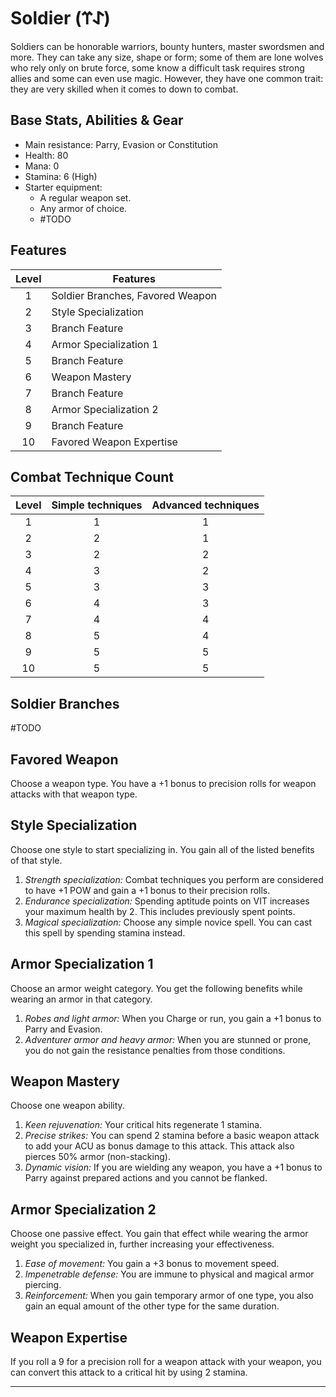 # Soldier (𐰀𐰼)
Soldiers can be honorable warriors, bounty hunters, master swordsmen and more. They can take any size, shape or form; some of them are lone wolves who rely only on brute force, some know a difficult task requires strong allies and some can even use magic. However, they have one common trait: they are very skilled when it comes to down to combat.

## Base Stats, Abilities & Gear
* Main resistance: Parry, Evasion or Constitution
* Health: 80
* Mana: 0
* Stamina: 6 (High)
* Starter equipment:
    * A regular weapon set.
    * Any armor of choice.
    * #TODO 

## Features
Level | Features
:---: | ---
1 | Soldier Branches, Favored Weapon
2 | Style Specialization
3 | Branch Feature
4 | Armor Specialization 1
5 | Branch Feature
6 | Weapon Mastery
7 | Branch Feature
8 | Armor Specialization 2
9 | Branch Feature
10| Favored Weapon Expertise


## Combat Technique Count
Level | Simple techniques | Advanced techniques
:---: | :---: | :---:
1 |1|1
2 |2|1
3 |2|2
4 |3|2
5 |3|3
6 |4|3
7 |4|4
8 |5|4
9 |5|5
10|5|5


## Soldier Branches
#TODO 

## Favored Weapon
Choose a weapon type. You have a +1 bonus to precision rolls for weapon attacks with that weapon type.

## Style Specialization
Choose one style to start specializing in. You gain all of the listed benefits of that style.
1. *Strength specialization:* Combat techniques you perform are considered to have +1 POW and gain a +1 bonus to their precision rolls.  
2. *Endurance specialization:* Spending aptitude points on VIT increases your maximum health by 2. This includes previously spent points.
3. *Magical specialization:* Choose any simple novice spell. You can cast this spell by spending stamina instead.

## Armor Specialization 1
Choose an armor weight category. You get the following benefits while wearing an armor in that category.
1. *Robes and light armor:* When you Charge or run, you gain a +1 bonus to Parry and Evasion.
2. *Adventurer armor and heavy armor:* When you are stunned or prone, you do not gain the resistance penalties from those conditions.

## Weapon Mastery
Choose one weapon ability. 
1. *Keen rejuvenation:* Your critical hits regenerate 1 stamina. 
2. *Precise strikes:* You can spend 2 stamina before a basic weapon attack to add your ACU as bonus damage to this attack. This attack also pierces 50% armor (non-stacking).
3. *Dynamic vision:* If you are wielding any weapon, you have a +1 bonus to Parry against prepared actions and you cannot be flanked. 

## Armor Specialization 2
Choose one passive effect. You gain that effect while wearing the armor weight you specialized in, further increasing your effectiveness.
1. *Ease of movement:* You gain a +3 bonus to movement speed. 
2. *Impenetrable defense:* You are immune to physical and magical armor piercing.
3. *Reinforcement:* When you gain temporary armor of one type, you also gain an equal amount of the other type for the same duration.

## Weapon Expertise
If you roll a 9 for a precision roll for a weapon attack with your weapon, you can convert this attack to a critical hit by using 2 stamina.

---
